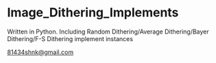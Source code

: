 # Image_Dithering_Implements
Written in Python.
Including Random Dithering/Average Dithering/Bayer Dithering/F-S Dithering implement instances

81434shnk@gmail.com

